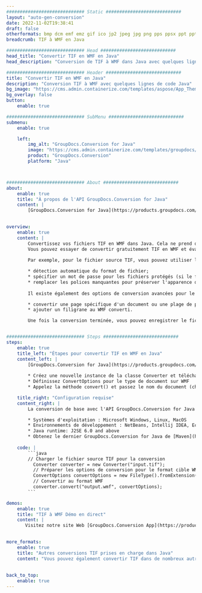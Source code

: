```yaml
---
############################# Static ############################
layout: "auto-gen-conversion"
date: 2022-11-02T19:38:41
draft: false
otherformats: bmp dcm emf emz gif ico jp2 jpeg jpg png pps ppsx ppt pptx psb psd svg svgz tga tif tiff webp wmf wmz
breadcrumb: TIF à WMF en Java

############################# Head ############################
head_title: "Convertir TIF en WMF en Java"
head_description: "Conversion de TIF à WMF dans Java avec quelques lignes de code. Convertissez plus de 160 formats de fichiers à l'aide de l'API de conversion de documents GroupDocs pour Java"

############################# Header ############################
title: "Convertir TIF en WMF en Java"
description: "Conversion TIF à WMF avec quelques lignes de code Java"
bg_image: "https://cms.admin.containerize.com/templates/aspose/App_Themes/V3/images/bg/header1.png"
bg_overlay: false
button:
    enable: true

############################# SubMenu ############################
submenu:
    enable: true

    left:
        img_alt: "GroupDocs.Conversion for Java"
        image: "https://cms.admin.containerize.com/templates/groupdocs/images/product-logos/90x90-noborder/groupdocs-conversion-java.png"
        product: "GroupDocs.Conversion"
        platform: "Java"



############################# About ############################
about:
    enable: true
    title: "À propos de l'API GroupDocs.Conversion for Java"
    content: |
        [GroupDocs.Conversion for Java](https://products.groupdocs.com/conversion/java/) est une API de conversion de format de fichier avancée pour la conversion entre les formats d'image et de document populaires tels que Microsoft Office, OpenDocument, PDF, HTML, e-mail, CAO. et bien plus encore avec seulement quelques lignes de code. L'API native détecte automatiquement les formats des documents originaux et propose de nombreuses options de personnalisation des documents convertis. Outre la fonction d'extraction d'informations d'un document, il prend également en charge la mise en cache des résultats de conversion sur le disque local par défaut. Cependant, tout type de stockage de cache peut être pris en charge en implémentant les interfaces appropriées - Amazon S3, Dropbox, Google Drive, Windows Azure, Reddis ou tout autre.
    

overview:
    enable: true
    content: |
        Convertissez vos fichiers TIF en WMF dans Java. Cela ne prend que quelques lignes de code Java sur n'importe quelle plate-forme de votre choix, telle que Windows, Linux, macOS.
        Vous pouvez essayer de convertir gratuitement TIF en WMF et évaluer la qualité des résultats de conversion. En plus des scripts de conversion de fichiers simples, vous pouvez essayer des options plus sophistiquées pour charger le fichier source TIF et stocker la sortie WMF. 
        
        Par exemple, pour le fichier source TIF, vous pouvez utiliser les options de chargement suivantes :

        * détection automatique du format de fichier;
        * spécifier un mot de passe pour les fichiers protégés (si le format de fichier le prend en charge);
        * remplacer les polices manquantes pour préserver l'apparence du document.
        
        Il existe également des options de conversion avancées pour le fichier WMF :

        * convertir une page spécifique d'un document ou une plage de pages;
        * ajouter un filigrane au WMF converti.

        Une fois la conversion terminée, vous pouvez enregistrer le fichier WMF dans votre chemin de fichier local ou dans un stockage tiers tel que FTP, Amazon S3, Google Drive, Dropbox, etc. Veuillez noter - pour convertir TIF à WMF, vous n'avez pas besoin d'installer de logiciel supplémentaire, tel que MS Office, Open Office, Adobe Acrobat Reader, etc.


############################# Steps ############################
steps:
    enable: true
    title_left: "Étapes pour convertir TIF en WMF en Java"
    content_left: |
        [GroupDocs.Conversion for Java](https://products.groupdocs.com/conversion/java/) permet aux développeurs de convertir facilement le fichier TIF en WMF avec quelques lignes de code.
        
        * Créez une nouvelle instance de la classe Converter et téléchargez le fichier TIF avec le chemin complet
        * Définissez ConvertOptions pour le type de document sur WMF
        * Appelez la méthode convert() et passez le nom du document (chemin complet) et le format (WMF) en tant que paramètre

    title_right: "Configuration requise"
    content_right: |
        La conversion de base avec l'API GroupDocs.Conversion for Java peut être effectuée avec seulement quelques lignes de code. Nos API sont prises en charge sur toutes les principales plates-formes et systèmes d'exploitation. Avant d'exécuter le code ci-dessous, assurez-vous que les prérequis suivants sont installés sur votre système.

        * Systèmes d'exploitation : Microsoft Windows, Linux, MacOS
        * Environnements de développement : NetBeans, Intellij IDEA, Eclipse, etc.
        * Java runtime: J2SE 6.0 and above
        * Obtenez le dernier GroupDocs.Conversion for Java de [Maven](https://repository.groupdocs.com/webapp/#/artifacts/browse/tree/General/repo/com/groupdocs/groupdocs-conversion)
         
    code: |
        ```java    
        // Charger le fichier source TIF pour la conversion
          Converter converter = new Converter("input.tif");
          // Préparer les options de conversion pour le format cible WMF
          ConvertOptions convertOptions = new FileType().fromExtension("wmf").getConvertOptions();
          // Convertir au format WMF
          converter.convert("output.wmf", convertOptions);
        ```

demos:
    enable: true
    title: "TIF à WMF Démo en direct"
    content: |
       Visitez notre site Web [GroupDocs.Conversion App](https://products.groupdocs.app/conversion/family) et essayez la conversion TIF à WMF maintenant. La démo gratuite présente les avantages suivants
          

more_formats:
    enable: true
    title: "Autres conversions TIF prises en charge dans Java"
    content: "Vous pouvez également convertir TIF dans de nombreux autres formats de fichiers. Veuillez consulter la liste ci-dessous."
       
       
back_to_top:
    enable: true
---
```

